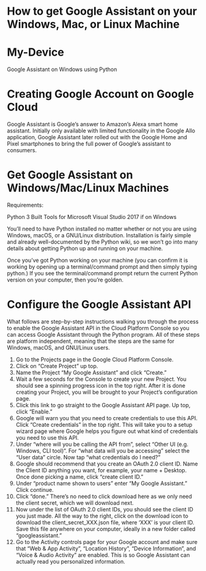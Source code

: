 # How to get Google Assistant on your Windows, Mac, or Linux Machine
# My-Device
Google Assistant on Windows using Python 


# Creating Google Account on Google Cloud 


Google Assistant is Google’s answer to Amazon’s Alexa smart home assistant. Initially only available with limited functionality in the Google Allo application, Google Assistant later rolled out with the Google Home and Pixel smartphones to bring the full power of Google’s assistant to consumers.

# Get Google Assistant on Windows/Mac/Linux Machines

Requirements:

  Python 3
  Built Tools for Microsoft Visual Studio 2017 if on Windows
  
You’ll need to have Python installed no matter whether or not you are using Windows, macOS, or a GNU/Linux distribution. Installation is fairly simple and already well-documented by the Python wiki, so we won’t go into many details about getting Python up and running on your machine.

Once you’ve got Python working on your machine (you can confirm it is working by opening up a terminal/command prompt and then simply typing python.) If you see the terminal/command prompt return the current Python version on your computer, then you’re golden.



# Configure the Google Assistant API

What follows are step-by-step instructions walking you through the process to enable the Google Assistant API in the Cloud Platform Console so you can access Google Assistant through the Python program. All of these steps are platform independent, meaning that the steps are the same for Windows, macOS, and GNU/Linux users.

1. Go to the Projects page in the Google Cloud Platform Console.
2. Click on “Create Project” up top.
3. Name the Project “My Google Assistant” and click “Create.”
4. Wait a few seconds for the Console to create your new Project. You should see a spinning progress icon in the top right. After it is    done creating your Project, you will be brought to your Project’s configuration page.
5. Click this link to go straight to the Google Assistant API page. Up top, click “Enable.”
6. Google will warn you that you need to create credentials to use this API. Click “Create credentials” in the top right. This will take    you to a setup wizard page where Google helps you figure out what kind of credentials you need to use this API.
7. Under “where will you be calling the API from”, select “Other UI (e.g. Windows, CLI tool)“. For “what data will you be accessing”        select the “User data” circle. Now tap “what credentials do I need?”
8. Google should recommend that you create an OAuth 2.0 client ID. Name the Client ID anything you want, for example, your name +          Desktop. Once done picking a name, click “create client ID.”
9. Under “product name shown to users” enter “My Google Assistant.” Click continue.
10. Click “done.” There’s no need to click download here as we only need the client secret, which we will download next.
11. Now under the list of OAuth 2.0 client IDs, you should see the client ID you just made. All the way to the right, click on the           download icon to download the client_secret_XXX.json file, where ‘XXX’ is your client ID. Save this file anywhere on your computer,     ideally in a new folder called “googleassistant.”
12. Go to the Activity controls page for your Google account and make sure that “Web & App Activity”, “Location History”, “Device           Information”, and “Voice & Audio Activity” are enabled. This is so Google Assistant can actually read you personalized information.

